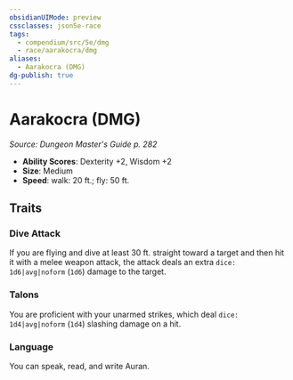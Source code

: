 ```yaml
---
obsidianUIMode: preview
cssclasses: json5e-race
tags:
  - compendium/src/5e/dmg
  - race/aarakocra/dmg
aliases:
  - Aarakocra (DMG)
dg-publish: true
---
```

# Aarakocra (DMG)
*Source: Dungeon Master's Guide p. 282*  

- **Ability Scores**: Dexterity +2, Wisdom +2
- **Size**: Medium
- **Speed**: walk: 20 ft.; fly: 50 ft.

## Traits

### Dive Attack

If you are flying and dive at least 30 ft. straight toward a target and then hit it with a melee weapon attack, the attack deals an extra `dice: 1d6|avg|noform` (`1d6`) damage to the target.

### Talons

You are proficient with your unarmed strikes, which deal `dice: 1d4|avg|noform` (`1d4`) slashing damage on a hit.

### Language

You can speak, read, and write Auran.